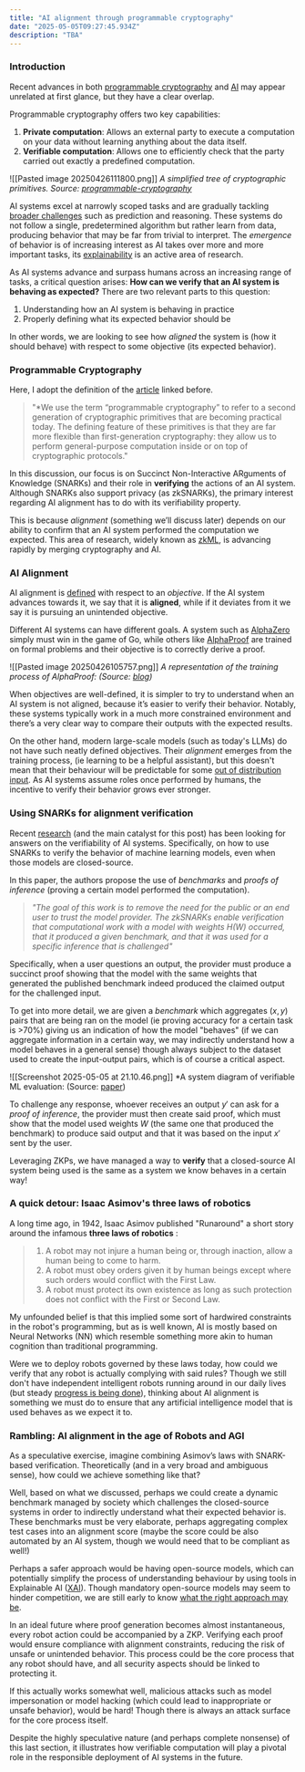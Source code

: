```yaml
---  
title: "AI alignment through programmable cryptography"
date: "2025-05-05T09:27:45.934Z"  
description: "TBA"
---
```


### Introduction
Recent advances in both [programmable cryptography](https://0xparc.org/blog/programmable-cryptography-1) and [AI](https://ourworldindata.org/grapher/test-scores-ai-capabilities-relative-human-performance) may appear unrelated at first glance, but they have a clear overlap.

Programmable cryptography offers two key capabilities:

1. **Private computation**: Allows an external party to execute a computation on your data without learning anything about the data itself.
2. **Verifiable computation**: Allows one to efficiently check that the party carried out exactly a predefined computation.


![[Pasted image 20250426111800.png]]
*A simplified tree of cryptographic primitives. Source: [programmable-cryptography](https://0xparc.org/blog/programmable-cryptography-1)*

AI systems excel at narrowly scoped tasks and are gradually tackling [broader challenges](https://contextual.ai/blog/plotting-progress-in-ai/) such as prediction and reasoning. These systems do not follow a single, predetermined algorithm but rather learn from data, producing behavior that may be far from trivial to interpret. The _emergence_ of behavior is of increasing interest as AI takes over more and more important tasks, its [explainability](https://www.ibm.com/think/topics/explainable-ai) is an active area of research. 

As AI systems advance and surpass humans across an increasing range of tasks, a critical question arises: **How can we verify that an AI system is behaving as expected?**
There are two relevant parts to this question:
1) Understanding how an AI system is behaving in practice
2) Properly defining what its expected behavior should be

In other words, we are looking to see how _aligned_ the system is (how it should behave) with respect to some objective (its expected behavior).

### Programmable Cryptography
Here, I adopt the definition of the [article](https://0xparc.org/blog/programmable-cryptography-1) linked before.

>"*We use the term “programmable cryptography” to refer to a second generation of cryptographic primitives that are becoming practical today. The defining feature of these primitives is that they are far more flexible than first-generation cryptography: they allow us to perform general-purpose computation inside or on top of cryptographic protocols."

In this discussion, our focus is on Succinct Non-Interactive ARguments of Knowledge (SNARKs) and their role in **verifying** the actions of an AI system. Although SNARKs also support privacy (as zkSNARKs), the primary interest regarding AI alignment has to do with its verifiability property. 

This is because _alignment_ (something we’ll discuss later) depends on our ability to confirm that an AI system performed the computation we expected. This area of research, widely known as [zkML](https://medium.com/@vid.kersic/demystifying-zkml-0f3dff7194b9), is advancing rapidly by merging cryptography and AI.

### AI Alignment
AI alignment is [defined](https://www.amazon.com/Artificial-Intelligence-A-Modern-Approach/dp/0134610997) with respect to an _objective_. If the AI system advances towards it, we say that it is **aligned**, while if it deviates from it we say it is pursuing an unintended objective.

Different AI systems can have different goals. A system such as [AlphaZero](https://deepmind.google/discover/blog/alphazero-shedding-new-light-on-chess-shogi-and-go/) simply must win in the game of Go, while others like [AlphaProof](https://deepmind.google/discover/blog/ai-solves-imo-problems-at-silver-medal-level/) are trained on formal problems and their objective is to correctly derive a proof.

![[Pasted image 20250426105757.png]]
*A representation of the training process of AlphaProof: (Source: [blog](https://deepmind.google/discover/blog/ai-solves-imo-problems-at-silver-medal-level/))*

When objectives are well-defined, it is simpler to try to understand when an AI system is not aligned, because it’s easier to verify their behavior. Notably, these systems typically work in a much more constrained environment and there’s a very clear way to compare their outputs with the expected results.

On the other hand, modern large-scale models (such as today's LLMs) do not have such neatly defined objectives. Their _alignment_ emerges from the training process, (ie learning to be a helpful assistant), but this doesn't mean that their behaviour will be predictable for some [out of distribution input](https://www.holisticai.com/red-teaming/chatgpt-4-5-jailbreaking-red-teaming). As AI systems assume roles once performed by humans, the incentive to verify their behavior grows ever stronger.

### Using SNARKs for alignment verification
Recent [research](https://arxiv.org/pdf/2402.02675) (and the main catalyst for this post) has been looking for answers on the verifiability of AI systems. Specifically, on how to use SNARKs to verify the behavior of machine learning models, even when those models are closed-source.

In this paper, the authors propose the use of *benchmarks* and *proofs of inference* (proving a certain model performed the computation).

>*"The goal of this work is to remove the need for the public or an end user to trust the model provider. The zkSNARKs enable verification that computational work with a model with weights $H(W)$ occurred, that it produced a given benchmark, and that it was used for a specific inference that is challenged"*

Specifically, when a user questions an output, the provider must produce a succinct proof showing that the model with the same weights that generated the published benchmark indeed produced the claimed output for the challenged input.

To get into more detail, we are given a *benchmark* which aggregates $(x, y)$ pairs that are being ran on the model (ie proving accuracy for a certain task is >70%) giving us an indication of how the model "behaves" (if we can aggregate information in a certain way, we may indirectly understand how a model behaves in a general sense) though always subject to the dataset used to create the input-output pairs, which is of course a critical aspect.

![[Screenshot 2025-05-05 at 21.10.46.png]]
*A system diagram of verifiable ML evaluation: (Source: [paper](https://arxiv.org/pdf/2402.02675))

To challenge any response, whoever receives an output $y'$ can ask for a *proof of inference*, the provider must then create said proof, which must show that the model used weights $W$ (the same one that produced the benchmark) to produce said output and that it was based on the input $x'$ sent by the user.

Leveraging ZKPs, we have managed a way to **verify** that a closed-source AI system being used is the same as a system we know behaves in a certain way!

### A quick detour: Isaac Asimov's three laws of robotics
A long time ago, in 1942, Isaac Asimov published "Runaround" a short story around the infamous **three laws of robotics** :

>1. A robot may not injure a human being or, through inaction, allow a human being to come to harm.
>2. A robot must obey orders given it by human beings except where such orders would conflict with the First Law.
>3. A robot must protect its own existence as long as such protection does not conflict with the First or Second Law.

My unfounded belief is that this implied some sort of hardwired constraints in the robot's programming, but as is well known, AI is mostly based on Neural Networks (NN) which resemble something more akin to human cognition than traditional programming.

Were we to deploy robots governed by these laws today, how could we verify that any robot is actually complying with said rules? Though we still don't have independent intelligent robots running around in our daily lives (but steady [progress is being done](https://youtu.be/I44_zbEwz_w?si=dSXjHNys9-CBQoAZ)), thinking about AI alignment is something we must do to ensure that any artificial intelligence model that is used behaves as we expect it to.

### Rambling: AI alignment in the age of Robots and AGI
As a speculative exercise, imagine combining Asimov’s laws with SNARK-based verification. Theoretically (and in a very broad and ambiguous sense), how could we achieve something like that?

Well, based on what we discussed, perhaps we could create a dynamic benchmark managed by society which challenges the closed-source systems in order to indirectly understand what their expected behavior is. These benchmarks must be very elaborate, perhaps aggregating complex test cases into an alignment score (maybe the score could be also automated by an AI system, though we would need that to be compliant as well!)

Perhaps a safer approach would be having open-source models, which can potentially simplify the process of understanding behaviour by using tools in Explainable AI ([XAI](https://www.ibm.com/think/topics/explainable-ai)). Though mandatory open-source models may seem to hinder competition, we are still early to know [what the right approach may be](https://about.fb.com/news/2024/07/open-source-ai-is-the-path-forward/).

In an ideal future where proof generation becomes almost instantaneous, every robot action could be accompanied by a ZKP. Verifying each proof would ensure compliance with alignment constraints, reducing the risk of unsafe or unintended behavior. This process could be the core process that any robot should have, and all security aspects should be linked to protecting it.

If this actually works somewhat well, malicious attacks such as model impersonation or model hacking (which could lead to inappropriate or unsafe behavior), would be hard! Though there is always an attack surface for the core process itself.

Despite the highly speculative nature (and perhaps complete nonsense) of this last section, it illustrates how verifiable computation will play a pivotal role in the responsible deployment of AI systems in the future.